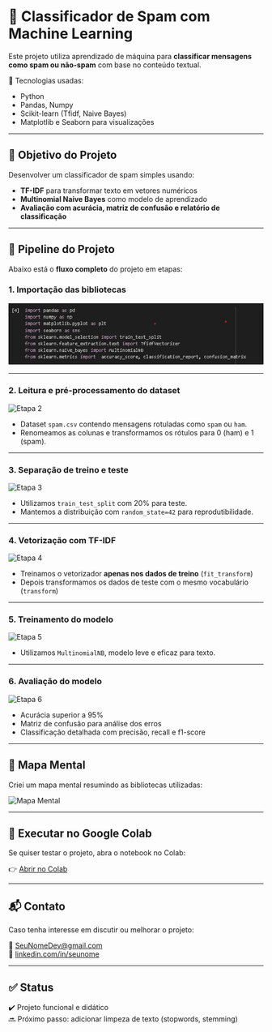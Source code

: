 # 📧 Classificador de Spam com Machine Learning

Este projeto utiliza aprendizado de máquina para **classificar mensagens como spam ou não-spam** com base no conteúdo textual.

📂 Tecnologias usadas:
- Python
- Pandas, Numpy
- Scikit-learn (Tfidf, Naive Bayes)
- Matplotlib e Seaborn para visualizações

---

## 📌 Objetivo do Projeto

Desenvolver um classificador de spam simples usando:
- **TF-IDF** para transformar texto em vetores numéricos
- **Multinomial Naive Bayes** como modelo de aprendizado
- **Avaliação com acurácia, matriz de confusão e relatório de classificação**

---

## 🚀 Pipeline do Projeto

Abaixo está o **fluxo completo** do projeto em etapas:

### 1. Importação das bibliotecas

![Etapa 1](importar-bibliotecas.png)

---

### 2. Leitura e pré-processamento do dataset

![Etapa 2](assets/etapa2-preprocessamento.png)

- Dataset `spam.csv` contendo mensagens rotuladas como `spam` ou `ham`.
- Renomeamos as colunas e transformamos os rótulos para 0 (ham) e 1 (spam).

---

### 3. Separação de treino e teste

![Etapa 3](assets/etapa3-train-test.png)

- Utilizamos `train_test_split` com 20% para teste.
- Mantemos a distribuição com `random_state=42` para reprodutibilidade.

---

### 4. Vetorização com TF-IDF

![Etapa 4](assets/etapa4-tfidf.png)

- Treinamos o vetorizador **apenas nos dados de treino** (`fit_transform`)
- Depois transformamos os dados de teste com o mesmo vocabulário (`transform`)

---

### 5. Treinamento do modelo

![Etapa 5](assets/etapa5-modelo.png)

- Utilizamos `MultinomialNB`, modelo leve e eficaz para texto.

---

### 6. Avaliação do modelo

![Etapa 6](assets/etapa6-avaliacao.png)

- Acurácia superior a 95%
- Matriz de confusão para análise dos erros
- Classificação detalhada com precisão, recall e f1-score

---

## 🧠 Mapa Mental

Criei um mapa mental resumindo as bibliotecas utilizadas:

![Mapa Mental](assets/mapa-mental-classificador-spam.png)

---

## 🔗 Executar no Google Colab

Se quiser testar o projeto, abra o notebook no Colab:

👉 [Abrir no Colab](https://colab.research.google.com/drive/SEU_LINK_AQUI)

---

## 📬 Contato

Caso tenha interesse em discutir ou melhorar o projeto:

📧 SeuNomeDev@gmail.com  
💼 [linkedin.com/in/seunome](https://linkedin.com/in/seunome)

---

## ✅ Status

✔️ Projeto funcional e didático  
🔜 Próximo passo: adicionar limpeza de texto (stopwords, stemming)

